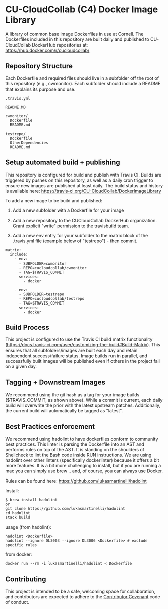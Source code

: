 # CU-CloudCollab (C4) Docker Image Library

A library of common base image Dockerfiles in use at Cornell.  The Dockerfiles included in this repository are built daily and published to CU-CloudCollab DockerHub repositories at: https://hub.docker.com/r/cucloudcollab/

## Repository Structure

Each Dockerfile and required files should live in a subfolder off the root of this repository (e.g., cwmonitor).  Each subfolder should include a README that explains its purpose and use.

```
.travis.yml

README.MD

cwmonitor/
  Dockerfile
  README.md

testrepo/
  Dockerfile
  OtherDependencies
  README.md
```

## Setup automated build + publishing

This repository is configured for build and publish with Travis CI.  Builds are triggered by pushes on this repository, as well as a daily cron trigger to ensure new images are published at least daily.  The build status and history is available here: https://travis-ci.org/CU-CloudCollab/DockerImageLibrary

To add a new image to be build and published:

1. Add a new subfolder with a Dockerfile for your image

2. Add a new repository to the CUCloudCollab DockerHub organization.  Grant explicit "write" permission to the travisbuild team.

3. Add a new env entry for your subfolder to the matrix block of the .travis.yml file (example below of "testrepo") - then commit.

```
matrix:
  include:
    - env:
      - SUBFOLDER=cwmonitor
      - REPO=cucloudcollab/cwmonitor
      - TAG=$TRAVIS_COMMIT
      services:
        - docker

    - env:
      - SUBFOLDER=testrepo
      - REPO=cucloudcollab/testrepo
      - TAG=$TRAVIS_COMMIT
      services:
        - docker
```

## Build Process

This project is configured to use the Travis CI build matrix functionality (https://docs.travis-ci.com/user/customizing-the-build#Build-Matrix).  This ensures that all subfolders/images are built each day and retain independent success/failure status.  Image builds run in parallel, and successfully built images will be published even if others in the project fail on a given day.

## Tagging + Downstream Images

We recommend using the git hash as a tag for your image builds ($TRAVIS_COMMIT, as shown above).  While a commit is current, each daily build will overwrite the prior with the latest upstream patches.  Additionally, the current build will automatically be tagged as "latest".

## Best Practices enforcement

We recommend using hadolint to have dockerfiles conform to community best practices.  This linter is parsing the Dockerfile into an AST and performs rules on top of the AST. It is standing on the shoulders of Shellcheck to lint the Bash code inside RUN instructions.  We are using hadolint over
other linters (specifically dockerlinter) because it offers a bit more features.  It is a bit more challenging to install, but if you are running
a mac you can simply use brew .. and, of course, you can always use Docker.

Rules can be found here:
https://github.com/lukasmartinelli/hadolint

Install:
```
$ brew install hadolint
or
git clone https://github.com/lukasmartinelli/hadolint
cd hadolint
stack build
```

usage (from hadolint):
```
hadolint <Dockerfile>
hadolint --ignore DL3003 --ignore DL3006 <Dockerfile> # exclude specific rules
```

from docker:
```
docker run --rm -i lukasmartinelli/hadolint < Dockerfile
```

## Contributing

This project is intended to be a safe, welcoming space for collaboration, and contributors are expected to adhere to the [Contributor Covenant](http://contributor-covenant.org) code of conduct.
